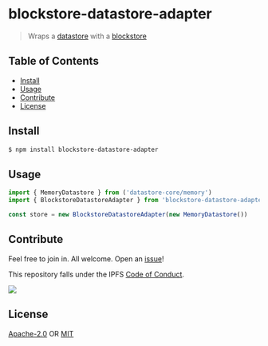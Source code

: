 # blockstore-datastore-adapter <!-- omit in toc -->

> Wraps a [datastore](https://github.com/ipfs/js-ipfs-interfaces/tree/master/packages/interface-datastore) with a [blockstore](https://github.com/ipfs/js-ipfs-interfaces/tree/master/packages/interface-blockstore)

## Table of Contents <!-- omit in toc -->

- [Install](#install)
- [Usage](#usage)
- [Contribute](#contribute)
- [License](#license)

## Install

```sh
$ npm install blockstore-datastore-adapter
```

## Usage

```js
import { MemoryDatastore } from ('datastore-core/memory')
import { BlockstoreDatastoreAdapter } from 'blockstore-datastore-adapter'

const store = new BlockstoreDatastoreAdapter(new MemoryDatastore())
```

## Contribute

Feel free to join in. All welcome. Open an [issue](https://github.com/ipfs/js-ipfs-bitswap/issues)!

This repository falls under the IPFS [Code of Conduct](https://github.com/ipfs/community/blob/master/code-of-conduct.md).

[![](https://cdn.rawgit.com/jbenet/contribute-ipfs-gif/master/img/contribute.gif)](https://github.com/ipfs/community/blob/master/CONTRIBUTING.md)

## License

[Apache-2.0](LICENSE-APACHE) OR [MIT](LICENSE-MIT)
